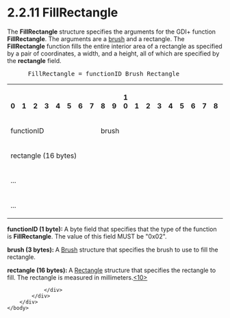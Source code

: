 <html dir="LTR" xmlns:mshelp="http://msdn.microsoft.com/mshelp" xmlns:ddue="http://ddue.schemas.microsoft.com/authoring/2003/5" xmlns:xlink="http://www.w3.org/1999/xlink" xmlns:tool="http://www.microsoft.com/tooltip">
    <head>
        <meta http-equiv="Content-Type" content="text/html; CHARSET=utf-8"></meta>
        <meta name="save" content="history"></meta>
        <title>2.2.11 FillRectangle</title>
        <xml>
            <mshelp:toctitle title="2.2.11 FillRectangle"></mshelp:toctitle>
            <mshelp:rltitle title="[MS-RGDI]: FillRectangle"></mshelp:rltitle>
            <mshelp:keyword index="A" term="c569c07f-c3c2-4ab5-8b03-d31f7a5cf448"></mshelp:keyword>
            <mshelp:attr name="DCSext.ContentType" value="open specification"></mshelp:attr>
            <mshelp:attr name="AssetID" value="c569c07f-c3c2-4ab5-8b03-d31f7a5cf448"></mshelp:attr>
            <mshelp:attr name="TopicType" value="kbRef"></mshelp:attr>
            <mshelp:attr name="DCSext.Title" value="[MS-RGDI]: FillRectangle" />
        </xml>
    </head>
    <body>
        <div id="header">
            <h1 class="heading">2.2.11 FillRectangle</h1>
        </div>
        <div id="mainSection">
            <div id="mainBody">
                <div id="allHistory" class="saveHistory"></div>
                <div id="sectionSection0" class="section" name="collapseableSection">
                    

<p>The <b>FillRectangle</b> structure specifies the arguments
for the GDI+ function <b>FillRectangle</b>. The arguments are a <a href="557e6223-9107-4be3-9f7c-b83beb5d16fc.md#gt_651044e0-b864-4fdb-aba6-f4cd25b0b3c8">brush</a> and a rectangle. The <b>FillRectangle</b>
function fills the entire interior area of a rectangle as specified by a pair
of coordinates, a width, and a height, all of which are specified by the <b>rectangle</b>
field.</p>

<dl>
<dd>
<div><pre> FillRectangle = functionID Brush Rectangle
</pre></div>
</dd></dl>

<table>
 <tr>
  <th><p><br>0</p></th>
  <th><p><br>1</p></th>
  <th><p><br>2</p></th>
  <th><p><br>3</p></th>
  <th><p><br>4</p></th>
  <th><p><br>5</p></th>
  <th><p><br>6</p></th>
  <th><p><br>7</p></th>
  <th><p><br>8</p></th>
  <th><p><br>9</p></th>
  <th><p>1<br>0</p></th>
  <th><p><br>1</p></th>
  <th><p><br>2</p></th>
  <th><p><br>3</p></th>
  <th><p><br>4</p></th>
  <th><p><br>5</p></th>
  <th><p><br>6</p></th>
  <th><p><br>7</p></th>
  <th><p><br>8</p></th>
  <th><p><br>9</p></th>
  <th><p>2<br>0</p></th>
  <th><p><br>1</p></th>
  <th><p><br>2</p></th>
  <th><p><br>3</p></th>
  <th><p><br>4</p></th>
  <th><p><br>5</p></th>
  <th><p><br>6</p></th>
  <th><p><br>7</p></th>
  <th><p><br>8</p></th>
  <th><p><br>9</p></th>
  <th><p>3<br>0</p></th>
  <th><p><br>1</p></th>
 </tr>
 <tr>
  <td colspan="8">
  <p>functionID</p>
  </td>
  <td colspan="24">
  <p>brush</p>
  </td>
 </tr>
 <tr>
  <td colspan="32">
  <p>rectangle
  (16 bytes)</p>
  </td>
 </tr>
 <tr>
  <td colspan="32">
  <p>...</p>
  </td>
 </tr>
 <tr>
  <td colspan="32">
  <p>...</p>
  </td>
 </tr>
</table>

<p><b>functionID (1 byte): </b>A byte field that
specifies that the type of the function is <b>FillRectangle</b>. The value of
this field MUST be &quot;0x02&quot;.</p>

<p><b>brush (3 bytes): </b>A <a href="d39190c6-1daa-4c4c-a641-685816e751a4.md">Brush</a> structure that
specifies the brush to use to fill the rectangle.</p>

<p><b>rectangle (16 bytes): </b>A <a href="f5178e90-f654-4dd5-a3c8-474475c848be.md">Rectangle</a> structure that
specifies the rectangle to fill. The rectangle is measured in millimeters.<a id="Appendix_A_Target_10"></a><a href="5f16d945-e8a0-4cc3-9547-1c8f3e568219.md#Appendix_A_10" aria-label="Product behavior note 10">&lt;10&gt;</a></p>


                </div>
            </div>
        </div>
    </body>
</html>